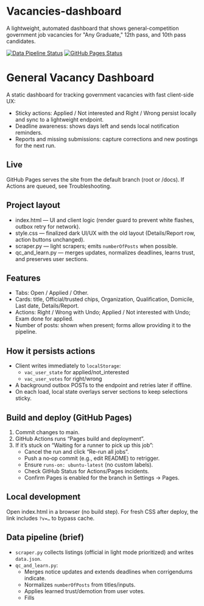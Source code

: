 # Vacancies-dashboard

A lightweight, automated dashboard that shows general-competition government job vacancies for "Any Graduate," 12th pass, and 10th pass candidates.

[![Data Pipeline Status](https://github.com/BreadPitttt/Vacancies-dashboard/actions/workflows/data-pipeline.yml/badge.svg)](https://github.com/BreadPitttt/Vacancies-dashboard/actions/workflows/data-pipeline.yml) [![GitHub Pages Status](https://github.com/BreadPitttt/Vacancies-dashboard/actions/workflows/pages/pages-build-deployment/badge.svg?branch=main)](https://github.com/BreadPitttt/Vacancies-dashboard/actions/workflows/pages/pages-build-deployment)

# General Vacancy Dashboard

A static dashboard for tracking government vacancies with fast client-side UX:
- Sticky actions: Applied / Not interested and Right / Wrong persist locally and sync to a lightweight endpoint.  
- Deadline awareness: shows days left and sends local notification reminders.  
- Reports and missing submissions: capture corrections and new postings for the next run.

## Live
GitHub Pages serves the site from the default branch (root or /docs). If Actions are queued, see Troubleshooting.

## Project layout
- index.html — UI and client logic (render guard to prevent white flashes, outbox retry for network).  
- style.css — finalized dark UI/UX with the old layout (Details/Report row, action buttons unchanged).  
- scraper.py — light scrapers; emits `numberOfPosts` when possible.  
- qc_and_learn.py — merges updates, normalizes deadlines, learns trust, and preserves user sections.

## Features
- Tabs: Open / Applied / Other.  
- Cards: title, Official/trusted chips, Organization, Qualification, Domicile, Last date, Details/Report.  
- Actions: Right / Wrong with Undo; Applied / Not interested with Undo; Exam done for applied.  
- Number of posts: shown when present; forms allow providing it to the pipeline.

## How it persists actions
- Client writes immediately to `localStorage`:
  - `vac_user_state` for applied/not_interested  
  - `vac_user_votes` for right/wrong  
- A background outbox POSTs to the endpoint and retries later if offline.  
- On each load, local state overlays server sections to keep selections sticky.

## Build and deploy (GitHub Pages)
1. Commit changes to main.  
2. GitHub Actions runs “Pages build and deployment”.  
3. If it’s stuck on “Waiting for a runner to pick up this job”:
   - Cancel the run and click “Re-run all jobs”.  
   - Push a no‑op commit (e.g., edit README) to retrigger.  
   - Ensure `runs-on: ubuntu-latest` (no custom labels).  
   - Check GitHub Status for Actions/Pages incidents.  
   - Confirm Pages is enabled for the branch in Settings → Pages.  

## Local development
Open index.html in a browser (no build step). For fresh CSS after deploy, the link includes `?v=…` to bypass cache.

## Data pipeline (brief)
- `scraper.py` collects listings (official in light mode prioritized) and writes `data.json`.  
- `qc_and_learn.py`:
  - Merges notice updates and extends deadlines when corrigendums indicate.  
  - Normalizes `numberOfPosts` from titles/inputs.  
  - Applies learned trust/demotion from user votes.  
  - Fills
